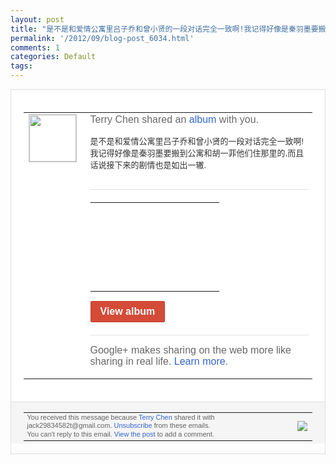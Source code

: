 ```yaml
---
layout: post
title: "是不是和爱情公寓里吕子乔和曾小贤的一段对话完全一致啊!我记得好像是秦羽墨要搬到公寓..."
permalink: '/2012/09/blog-post_6034.html'
comments: 1
categories: Default
tags: 
---
```

<div style="border:solid 1px #dfdfdf;color:#686868;font:13px Arial"><div style="background-color:#fff;padding:20px;"><table cellpadding="0" cellspacing="0"><tr><td style="padding-right:15px;vertical-align:top"><a href="https://plus.google.com/_/notifications/emlink?emrecipient=110200756825219614165&amp;emid=CPDMtLHao7ICFS2jtAodvmkAAA&amp;path=%2F108643996575278738906&amp;dt=1347029086058&amp;uob=8"><img height="75" src="https://lh3.googleusercontent.com/-KKRGTyJ5Bl0/AAAAAAAAAAI/AAAAAAAAEEY/jllxqER5dCk/s75-c-k-a/photo.jpg" style="border:solid 1px #cccccc;" width="75"/></a></td><td style="width:578px;color:#333;font:13px Arial;vertical-align:top"><div style="color:#686868;font:16px Arial;padding-bottom:15px">Terry Chen shared an <a href="https://plus.google.com/_/notifications/emlink?emrecipient=110200756825219614165&amp;emid=CPDMtLHao7ICFS2jtAodvmkAAA&amp;path=%2Fphotos%2F108643996575278738906%2Falbum%2F5785445667918527857%3Fgpinv%3DAMIXal-eJynBrvr-mD0R2Sr8Rr9ucEdKpGnM0tggs4ww9RM6Z7kTmizrqvYB1ax9B_t8pUQL9kGADHe_Lvef8zRoM8-Tb0tC3Nw9_x3KbzFnFUXEZ12OKWI&amp;dt=1347029086058&amp;uob=8" style="color:#3366CC;text-decoration:none">album</a> with you.</div><div style="padding-bottom:10px">是不是和爱情公寓里吕子乔和曾小贤的一段对<wbr/>话完全一致啊!我记得好像是秦羽墨要搬到公<wbr/>寓和胡一菲他们住那里的,而且话说接下来的<wbr/>剧情也是如出一辙.</div><div style="margin:20px 0;border-bottom:solid 1px #dfdfdf"></div><table cellpadding="0" cellspacing="0" style="margin-bottom:15px"><tr><td background="https://lh5.googleusercontent.com/-VKRHuVO38rE/UEoITS2Z2KI/AAAAAAAAs9I/5EKSfwFjfVE/h142/PIC.jpg" colspan="3" height="142px" style="background-repeat:no-repeat" width="190px"><a href="https://plus.google.com/_/notifications/emlink?emrecipient=110200756825219614165&amp;emid=CPDMtLHao7ICFS2jtAodvmkAAA&amp;path=%2Fphotos%2F108643996575278738906%2Falbum%2F5785445667918527857%3Fgpinv%3DAMIXal-eJynBrvr-mD0R2Sr8Rr9ucEdKpGnM0tggs4ww9RM6Z7kTmizrqvYB1ax9B_t8pUQL9kGADHe_Lvef8zRoM8-Tb0tC3Nw9_x3KbzFnFUXEZ12OKWI&amp;dt=1347029086058&amp;uob=8" style="text-decoration:none;display:block;height:100%"></a></td></tr></table><a href="https://plus.google.com/_/notifications/emlink?emrecipient=110200756825219614165&amp;emid=CPDMtLHao7ICFS2jtAodvmkAAA&amp;path=%2Fphotos%2F108643996575278738906%2Falbum%2F5785445667918527857%3Fgpinv%3DAMIXal-eJynBrvr-mD0R2Sr8Rr9ucEdKpGnM0tggs4ww9RM6Z7kTmizrqvYB1ax9B_t8pUQL9kGADHe_Lvef8zRoM8-Tb0tC3Nw9_x3KbzFnFUXEZ12OKWI&amp;dt=1347029086058&amp;uob=8" style="display:inline-block;padding:7px 15px;background-color:#d44b38; color:#fff;font-size:16px; font-weight:bold;border-radius:2px;-webkit-border-radius:2px; -moz-border-radius:2px;border:solid 1px #c43b28; white-space:nowrap;text-decoration:none">View album</a><div style="margin-top:20px;border-top:solid 1px #dfdfdf"><div style="padding:15px 0;color:#686868;font:16px Arial">Google+ makes sharing on the web more like sharing in real life. <a href="http://www.google.com/+/learnmore/" style="color:#3366CC;text-decoration:none">Learn more</a>.</div></div></td></tr></table></div><div style="border-top:solid 1px #dfdfdf;padding:0 20px; background-color:#f5f5f5"><table cellpadding="0" cellspacing="0" style="height:50px"><tbody><tr><td style="vertical-align:middle;width:100%; color:#636363;font:11px Arial; line-height:120%">You received this message because <a href="https://plus.google.com/_/notifications/emlink?emrecipient=110200756825219614165&amp;emid=CPDMtLHao7ICFS2jtAodvmkAAA&amp;path=%2F108643996575278738906%3Fgpinv%3DAMIXal-eJynBrvr-mD0R2Sr8Rr9ucEdKpGnM0tggs4ww9RM6Z7kTmizrqvYB1ax9B_t8pUQL9kGADHe_Lvef8zRoM8-Tb0tC3Nw9_x3KbzFnFUXEZ12OKWI&amp;dt=1347029086058&amp;uob=8" style="color:#3366CC;text-decoration:none">Terry Chen</a> shared it with jack29834582t@gmail.com. <a href="https://plus.google.com/_/notifications/emlink?emrecipient=110200756825219614165&amp;emid=CPDMtLHao7ICFS2jtAodvmkAAA&amp;path=%2F_%2Fnonplus%2Femailsettings%3Fgpinv%3DAMIXal-eJynBrvr-mD0R2Sr8Rr9ucEdKpGnM0tggs4ww9RM6Z7kTmizrqvYB1ax9B_t8pUQL9kGADHe_Lvef8zRoM8-Tb0tC3Nw9_x3KbzFnFUXEZ12OKWI%26est%3DADH5u8USCaspkbr4m-d8wrYp-QS-JF1iJCFQFmh8KEV6tK0gDrH1KWYc6xmjoDCmUkBDCZag7eEdguSPBt_yMjIIivmVBHSQosZqi-1Cp3K-Nya8cq_QghsXDGHrDd9J62nstEPPfmcVavU4q4FP4bb_VLLgUyyjZA&amp;dt=1347029086058&amp;uob=8" style="color:#3366CC;text-decoration:none">Unsubscribe</a> from these emails.<br/>You can't reply to this email. <a href="https://plus.google.com/_/notifications/emlink?emrecipient=110200756825219614165&amp;emid=CPDMtLHao7ICFS2jtAodvmkAAA&amp;path=%2F108643996575278738906%2Fposts%2FKiWYAfsSEvQ%3Fgpinv%3DAMIXal-eJynBrvr-mD0R2Sr8Rr9ucEdKpGnM0tggs4ww9RM6Z7kTmizrqvYB1ax9B_t8pUQL9kGADHe_Lvef8zRoM8-Tb0tC3Nw9_x3KbzFnFUXEZ12OKWI&amp;dt=1347029086058&amp;uob=8" style="color:#3366CC;text-decoration:none">View the post</a> to add a comment.<br/></td><td><img src="https://ssl.gstatic.com/s2/oz/images/notifications/logo/google-plus-6617a72bb36cc548861652780c9e6ff1.png"/></td></tr></tbody></table></div></div>